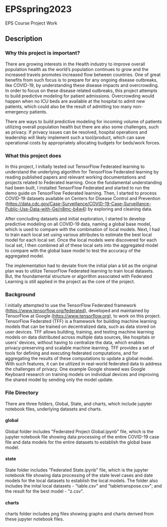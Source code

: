 # EPSspring2023
EPS Course Project Work

## Description

### Why this project is important?

There are growing interests in the Health industry to improve overall population health as the world’s population continues to grow and the increased travels promotes increased flow between countries.  One of great benefits from such focus is to prepare for any ongoing disease outbreaks, like COVID-19, by understanding these disease impacts and overcrowding. In order to focus on these disease related outbreaks, this project attempts to build predictive modeling for patient admissions. Overcrowding would happen when no ICU beds are available at the hospital to admit new patients, which could also be the result of admitting too many non-emergency patients.       

There are ways to build predictive modeling for incoming volume of patients utilizing overall population health but there are also some challenges, such as privacy. If privacy issues can be resolved, hospital operations and leadership will likely implement such a tool/product, which can save operational costs by appropriately allocating budgets for beds/work forces. 

### What this project does
In this project, I initially tested out TensorFlow Federated learning to understand the underlying algorithm for TensorFlow Federated learning by reading published papers and relevant working documentations and projects related to Federated learning. Once the fundamental understanding had been built, I installed TensorFlow Federated and started to run the demo guide on TensorFlow Federated learning. Then, I started to process COVID-19 datasets available on Centers for Disease Control and Prevention (https://data.cdc.gov/Case-Surveillance/COVID-19-Case-Surveillance-Public-Use-Data-with-Ge/n8mc-b4w4) by exploring and cleaning data. 

After concluding datasets and initial exploration, I started to develop predictive modeling on all COVID-19 data, naming a global base model, which is used to compare with the combination of local models. Next, I had to train each local set using various attributes to estimate the best local model for each local set. Once the local models were discovered for each local set, I then combined all of these local sets into the aggregated model to compare with the global base model to test the accuracy of the aggregated model.

The implementation had to deviate from the initial plan a bit as the original plan was to utilize TensorFlow Federated learning to train local datasets. But, the foundamental structure or algorithm associated with Federated Learning is still applied in the project as the core of the project.

### Background
I initially attempted to use the TensorFlow Federated framework (https://www.tensorflow.org/federated), developed and maintained by TensorFlow at Google (https://www.tensorflow.org), to work on this project. TensorFlow Federated (TFF) is a framework for building machine learning models that can be trained on decentralized data, such as data stored on user devices. TFF allows building, training, and testing machine learning models on data distributed across multiple data sources, like hospitals or users’ devices, without having to centralize the data, which enables privacy-preserving and scalable machine learning. TFF provides a set of tools for defining and executing federated computations, and for aggregating the results of these computations to update a global model. With such features, it can be utilized in real-world federated data to address the challenges of privacy. One example Google showed was Google Keyboard research on training models on individual devices and improving the shared model by sending only the model update.

### File Directory

There are three folders, Global, State, and charts, which include jupyter notebook files, underlying datasets and charts. 

#### global

Global folder includes "Federated Project Global.ipynb" file, which is the jupyter notebook file showing data processing of the entire COVID-19 case file and data models for the entire datasets to establish the global base model.

#### state

State folder includes "Federated State.ipynb" file, which is the jupyter notebook file showing data processing of the state level cases and date models for the local datasets to establish the local models. The folder also includes the inital local datasets - "table.csv" and "tabletranspose.csv"; and the result for the best model - "z.csv".

#### charts

charts folder includes png files showing graphs and charts derived from these jupyter notebook files. 
